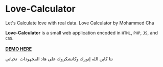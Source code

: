 # Love-Calculator
<p>Let's Calculate love with real data. Love Calculator by Mohammed Cha</p>
<strong>Love-Calculator</strong> is a small web application encoded in <code>HTML</code>, <code>PHP</code>, <code>JS</code>, and <code>CSS</code>.
</br></br>
<b><a href="http://love.freevar.com" >DEMO HERE</a></b>
<p>نتا كاين الله إنورك وكانشكروك على هاد المجهودات&nbsp; تحياتي</p>
